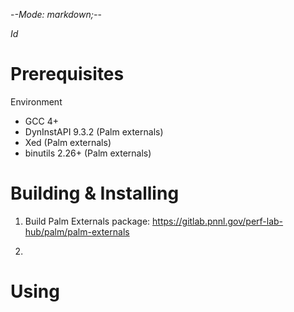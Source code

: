 -*-Mode: markdown;-*-

$Id$


Prerequisites
=============================================================================

Environment
  - GCC 4+
  - DynInstAPI 9.3.2 (Palm externals)
  - Xed (Palm externals)
  - binutils 2.26+ (Palm externals)



Building & Installing
=============================================================================

1. Build Palm Externals package:
   https://gitlab.pnnl.gov/perf-lab-hub/palm/palm-externals

2. 


Using
=============================================================================

